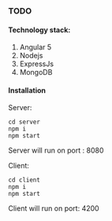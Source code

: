### TODO

#### Technology stack:
1. Angular 5
2. Nodejs
3. ExpressJs
4. MongoDB

#### Installation
Server:
```
cd server
npm i
npm start
```
Server will run on port : 8080

Client:
```
cd client
npm i
npm start
```

Client will run on port: 4200